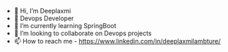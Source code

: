 - 👋 Hi, I’m Deeplaxmi
- 👀 Devops Developer
- 🌱 I’m currently learning SpringBoot
- 💞️ I’m looking to collaborate on Devops projects
- 📫 How to reach me - https://www.linkedin.com/in/deeplaxmilambture/

<!---
deeplaxmi13/deeplaxmi13 is a ✨ special ✨ repository because its `README.md` (this file) appears on your GitHub profile.
You can click the Preview link to take a look at your changes.
--->
